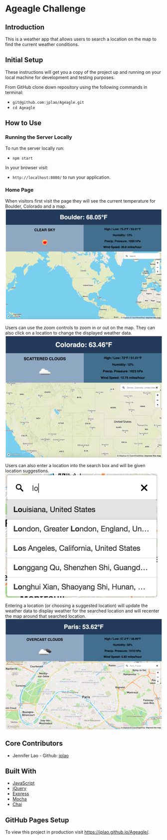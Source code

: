 # Ageagle Challenge

## Introduction
This is a weather app that allows users to search a location on the map to find the current weather conditions.

## Initial Setup

These instructions will get you a copy of the project up and running on your local machine for development and testing purposes.

From GitHub clone down repository using the following commands in terminal:
* `git@github.com:jplao/Ageagle.git`
* `cd Ageagle`

## How to Use

### Running the Server Locally

To run the server locally run:
* `npm start`

In your browser visit:
* `http://localhost:8080/` to run your application.

### Home Page

When visitors first visit the page they will see the current temperature for Boulder, Colorado and a map.
![Home Page](screenshots/homeScreen.png)

Users can use the zoom controls to zoom in or out on the map. They can also click on a location to change the displayed weather data.
![Zoomed Page](screenshots/zoomedClick.png)

Users can also enter a location into the search box and will be given location suggestions.
![Search Box](screenshots/searchBox.png)

Entering a location (or choosing a suggested location) will update the weather data to display weather for the searched location and will recenter the map around that searched location.
![Search Box](screenshots/searchedLocation.png)

## Core Contributors
* Jennifer Lao - Github: [jplao](https://www.github.com/jplao)

## Built With

* [JavaScript](https://www.javascript.com/)
* [jQuery](https://jquery.com/)
* [Express](https://expressjs.com/)
* [Mocha](https://mochajs.org/)
* [Chai](https://chaijs.com/)

## GitHub Pages Setup

To view this project in production visit <https://jplao.github.io/Ageagle/>.
